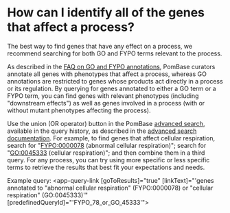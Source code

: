 # How can I identify all of the genes that affect a process?
<!-- pombase_categories: Finding data,Using ontologies -->

The best way to find genes that have any effect on a process, we
recommend searching for both GO and FYPO terms relevant to the process.

As described in the [FAQ on GO and FYPO annotations](/faq/why-are-some-genes-abnormal-phenotype-annotated-corresponding-go-process-while-others-are-not),
PomBase curators annotate all genes with phenotypes that affect a
process, whereas GO annotations are restricted to genes whose products
act directly in a process or its regulation. By querying for genes
annotated to either a GO term or a FYPO term, you can find genes with
relevant phenotypes (including "downstream effects") as well as genes
involved in a process (with or without mutant phenotypes affecting the
process).

Use the union (OR operator) button in the PomBase [advanced search](/query), 
available in the query history, as described in the [advanced search documentation](documentation/advanced-search). 
For example, to find genes that affect cellular respiration, search
for "[FYPO:0000078](/term/FYPO:0000078) (abnormal cellular respiration)"; search for
"[GO:0045333](/term/GO:0045333) (cellular respiration)"; and then combine them in a third
query. For any process, you can try using more specific or less
specific terms to retrieve the results that best fit your expectations
and needs.

Example query: <app-query-link [goToResults]="true" [linkText]="'genes annotated to &quot;abnormal cellular respiration&quot; (FYPO:0000078) or &quot;cellular respiration&quot; (GO:0045333)'"
    [predefinedQueryId]="'FYPO_78_or_GO_45333'">
</app-query-link>
